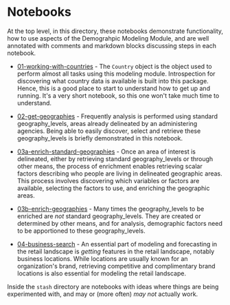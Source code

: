 # Notebooks

At the top level, in this directory, these notebooks demonstrate functionality, how to use aspects of the Demograhpic 
Modeling Module, and are well annotated with comments and markdown blocks discussing steps in each notebook.

* [01-working-with-countries](./01-working-with-countries) - The `Country` object is the object used to perform almost
all tasks using this modeling module. Introspection for discovering what country data is available is built into this
package. Hence, this is a good place to start to understand how to get up and running. It's a very short notebook, so
this one won't take much time to understand.

* [02-get-geographies](./02-get-geographies.ipynb) - Frequently analysis is performed using standard geography_levels, areas 
already delineated by an administering agencies. Being able to easily discover, select and retrieve these geography_levels
is briefly demonstrated in this notebook.

* [03a-enrich-standard-geographies](./03a-enrich-standard-geographies.ipynb) - Once an area of interest is delineated, 
either by retrieving standard geography_levels or through other means, the process of enrichment enables retrieving scalar 
factors describing who people are living in delineated geographic areas. This process involves discovering which 
variables or factors are available, selecting the factors to use, and enriching the geographic areas.

* [03b-enrich-geographies](./03b-enrich-geographies.ipynb) - Many times the geography_levels to be enriched are _not_ 
standard geography_levels. They are created or determined by other means, and for analysis, demographic factors need to be 
apportioned to these geography_levels.

* [04-business-search](./04-business-search.ipynb) - An essential part of modeling and forecasting in the retail 
landscape is _getting_ features in the retail landscape, notably business locations. While locations are usually
known for an organization's brand, retrieving competitive and complimentary brand locations is also essential for
modeling the retail landscape.

Inside the `stash` directory are notebooks with ideas where things are being experimented with, and may or (more often) 
_may not_ actually work.